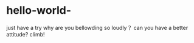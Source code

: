 # hello-world-
just have a try
why are you bellowding so loudly？
can you have a better attitude?
climb!
